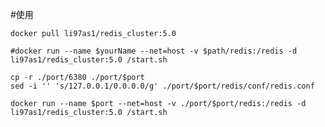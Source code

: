 #使用

	docker pull li97as1/redis_cluster:5.0

	#docker run --name $yourName --net=host -v $path/redis:/redis -d li97as1/redis_cluster:5.0 /start.sh

	cp -r ./port/6380 ./port/$port
	sed -i '' 's/127.0.0.1/0.0.0.0/g' ./port/$port/redis/conf/redis.conf	

	docker run --name $port --net=host -v ./port/$port/redis:/redis -d li97as1/redis_cluster:5.0 /start.sh
